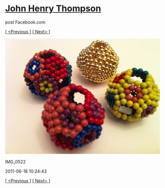 # [John Henry Thompson](../README.md)
post Facebook.com

[[ <Previous ]](2011-06-18-8.md) [[ Next> ]](2011-06-18-10.md)

[![](../media/2011-06-18/Magnetic-Balls-IMG_0522.jpg)](../README.md)

IMG_0522

2011-06-18 10:24:43

[[ <Previous ]](2011-06-18-8.md) [[ Next> ]](2011-06-18-10.md)
